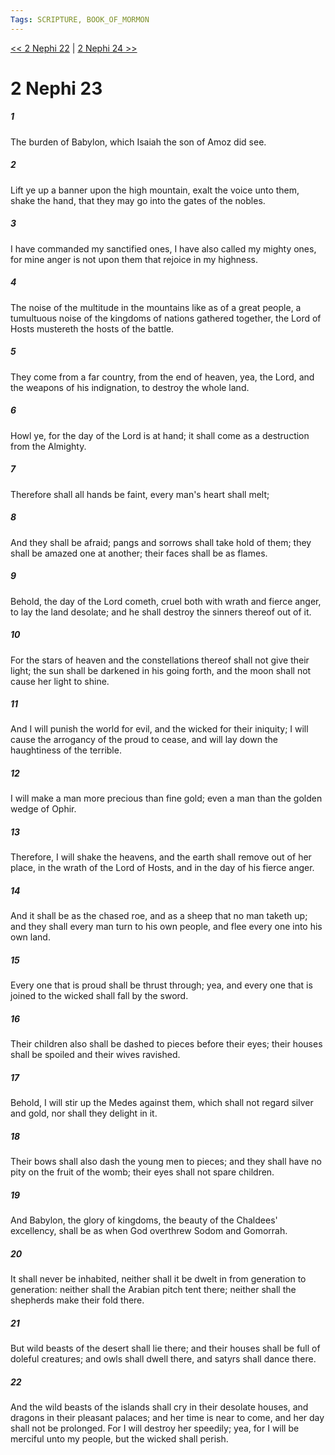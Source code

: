 ```yaml
---
Tags: SCRIPTURE, BOOK_OF_MORMON
---
```


[<< 2 Nephi 22](BOOK_OF_MORMON/02_2_Nephi/2_Nephi_22.md) | [2 Nephi 24 >>](BOOK_OF_MORMON/02_2_Nephi/2_Nephi_24.md)

# 2 Nephi 23

##### 1
 The burden of Babylon, which Isaiah the son of Amoz did see.
##### 2
 Lift ye up a banner upon the high mountain, exalt the voice unto them, shake the hand, that they may go into the gates of the nobles.
##### 3
 I have commanded my sanctified ones, I have also called my mighty ones, for mine anger is not upon them that rejoice in my highness.
##### 4
 The noise of the multitude in the mountains like as of a great people, a tumultuous noise of the kingdoms of nations gathered together, the Lord of Hosts mustereth the hosts of the battle.
##### 5
 They come from a far country, from the end of heaven, yea, the Lord, and the weapons of his indignation, to destroy the whole land.
##### 6
 Howl ye, for the day of the Lord is at hand; it shall come as a destruction from the Almighty.
##### 7
 Therefore shall all hands be faint, every man's heart shall melt;
##### 8
 And they shall be afraid; pangs and sorrows shall take hold of them; they shall be amazed one at another; their faces shall be as flames.
##### 9
 Behold, the day of the Lord cometh, cruel both with wrath and fierce anger, to lay the land desolate; and he shall destroy the sinners thereof out of it.
##### 10
 For the stars of heaven and the constellations thereof shall not give their light; the sun shall be darkened in his going forth, and the moon shall not cause her light to shine.
##### 11
 And I will punish the world for evil, and the wicked for their iniquity; I will cause the arrogancy of the proud to cease, and will lay down the haughtiness of the terrible.
##### 12
 I will make a man more precious than fine gold; even a man than the golden wedge of Ophir.
##### 13
 Therefore, I will shake the heavens, and the earth shall remove out of her place, in the wrath of the Lord of Hosts, and in the day of his fierce anger.
##### 14
 And it shall be as the chased roe, and as a sheep that no man taketh up; and they shall every man turn to his own people, and flee every one into his own land.
##### 15
 Every one that is proud shall be thrust through; yea, and every one that is joined to the wicked shall fall by the sword.
##### 16
 Their children also shall be dashed to pieces before their eyes; their houses shall be spoiled and their wives ravished.
##### 17
 Behold, I will stir up the Medes against them, which shall not regard silver and gold, nor shall they delight in it.
##### 18
 Their bows shall also dash the young men to pieces; and they shall have no pity on the fruit of the womb; their eyes shall not spare children.
##### 19
 And Babylon, the glory of kingdoms, the beauty of the Chaldees' excellency, shall be as when God overthrew Sodom and Gomorrah.
##### 20
 It shall never be inhabited, neither shall it be dwelt in from generation to generation: neither shall the Arabian pitch tent there; neither shall the shepherds make their fold there.
##### 21
 But wild beasts of the desert shall lie there; and their houses shall be full of doleful creatures; and owls shall dwell there, and satyrs shall dance there.
##### 22
 And the wild beasts of the islands shall cry in their desolate houses, and dragons in their pleasant palaces; and her time is near to come, and her day shall not be prolonged. For I will destroy her speedily; yea, for I will be merciful unto my people, but the wicked shall perish.
